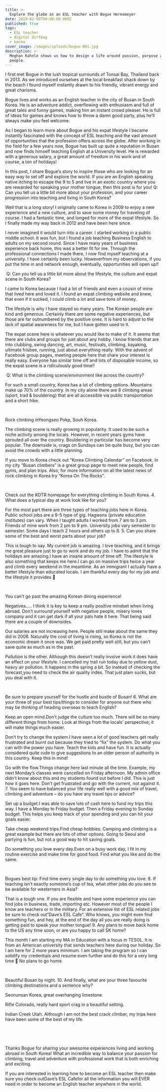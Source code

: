 ```yaml
---
title: >-
  Explore the globe as an ESL teacher with Bogue Hermsmeyer
date: 2019-02-06T00:00:00.000Z
published: true
tags:
  - ESL teacher
  - digital dirtbag
  - korea
cover_image: /images/uploads/bogue-001.jpg
description: >-
  Meghan Kahnle shows us how to design a life around passion, purpose and
  people.
---
```

I first met Bogue in the lush tropical surrounds of Tonsai Bay, Thailand back in 2013. As we introduced ourselves at the local breakfast shack down by the beach I found myself instantly drawn to his friendly, vibrant energy and great charisma.

Bogue lives and works as an English teacher in the city of Busan in South Korea. He is an adventure addict, overflowing with enthusiasm and full of great tales and funny games, making him an instant crowd pleaser. He is full of ideas for games and knows how to throw a damn good party, plus he’ll always make you feel welcome.

As I began to learn more about Bogue and his expat lifestyle I became instantly fascinated with the concept of ESL teaching and the vast amount of opportunities that the profession offers across the globe. After working in the field for a few years now, Bogue has built up quite a reputation in Busan and now finds himself teaching English at a University level. He is rewarded with a generous salary, a great amount of freedom in his work and of course, a ton of holidays!

In this post, I share Bogue’s story to inspire those who are looking for an easy way to set off and explore the world. If you are an English speaking native itching to escape the 9 to 5 and live in an exotic country where you are rewarded for speaking your mother tongue, then this post is for you!
Q: Can you tell us a little bit more about your profession, and your career progression into teaching and living in South Korea?

Well that is a long story! I originally came to Korea in 2009 to enjoy a new experience and a new culture, and to save some money for traveling of course. I had a fantastic time, and longed for more of the expat lifestyle. So I finally made my way back in 2012 and have been here since.

I never imagined it would turn into a career. I started working in a public middle school. It was fun, but I found a job teaching Business English to adults on my second round. Since I have many years of business experience back home, this was a better fit for me. Through the professional connections I made there, I now find myself teaching at a university. I have certainly been lucky. Howeverfrom my observations, if you put the time in and network enough, eventually, opportunities will open up!!

﻿
Q: Can you tell us a little bit more about the lifestyle, the culture and expat scene in South Korea?

I came to Korea because I had a lot of friends and even a cousin of mine that lived here and loved it. I found an expat climbing website and knew, that even if it sucked, I could climb a lot and save tons of money.

The lifestyle is why I have stayed so many years. The Korean people are kind and generous. Certainly there are some negative experiences, but those are far outnumbered by the positive ones. It is hard to adjust to the lack of spatial awareness for me, but I have gotten used to it.

The expat scene here is whatever you would like to make of it. It seems that there are clubs and groups for just about any hobby. I know friends that are into clubbing, swing dancing, art, music, festivals, climbing, kayaking, ultimate frisbee, running, just about everything really. With the advent of Facebook group pages, meeting people here that share your interest is really easy. Everyone has similar time off and lots of disposable income, so the expat scene is a ridiculously good time!!

﻿
Q: What is the climbing scene/environment like across the country?

For such a small country, Korea has a lot of climbing options. Mountains make up 70% of the country. In my city alone there are 8 climbing areas (sport, trad & bouldering) that are all accessible via public transportation and a short hike.

﻿

Rock climbing inYeongseo Pokp, Souh Korea.

The climbing scene is really growing in popularity. It used to be such a niche activity among the locals. However, in recent years gyms have sprouted all over the country. Bouldering in particular has become very popular. The downside is, crags on Sundays can be quite busy, but you can avoid the crowds with a little planning.

If you move to Korea check out “Korea Climbing Calendar” on Facebook. In my city “Busan climbers” is a great group page to meet new people, find gyms, and plan trips. Also, for more information on all the latest news of rock climbing in Korea try “Korea On The Rocks”.

﻿

Check out the KOTR homepage for everything climbing in South Korea.
4. What does a typical day at work look like for you?

For the most part there are three types of teaching jobs here in Korea. Public school jobs are a 9-5 type of gig. Hagwons (private education institutes) can vary. When I taught adults I worked from 7 am to 3 pm. Friends of mine work from 2 pm to 9 pm. University jobs vary semester to semester. Some days I teach 2 hours and others up to 8.
5. Can you share some of the best and worst parts about your job?

This is tough to say. My current job is amazing. I love teaching, and it brings me great pleasure just to go to work and do my job. I have to admit that the holidays are amazing.I have an insane amount of time off. The lifestyle is also something that keeps me here.I can go on massive trips twice a year and climb every weekend in the meantime. As an immigrant I actually have a better lifestyle than educated locals. I am thankful every day for my job and the lifestyle it provides 🙂

﻿

You can’t go past the amazing Korean dining experience!

Negatives….. I think it is key to keep a really positive mindset when living abroad. Don’t surround yourself with negative people, misery loves company and it can get dark if all your pals hate it here. That being said there are a couple of downsides.

Our salaries are not increasing here. People still make about the same they did in 2008. Naturally the cost of living is rising, so Korea is not the economic dream it once was. We get paid pretty well still, but you can’t save quite as much as in the past.

Pollution is the other. Although this doesn’t really involve work it does have an effect on your lifestyle. I cancelled my trail run today due to yellow dust, heavy air pollution. It happens in the spring a bit. So instead of checking the forecast,you need to check the air quality index. That just plain sucks, but you deal with it.

﻿

Be sure to prepare yourself for the hustle and bustle of Busan!
6. What are your three of your best tips/things to consider for anyone out there who may be thinking of heading overseas to teach English?

Keep an open mind.Don’t judge the culture too much. There will be so many different things from home. Look at things from the locals’ perspective; it will make things much easier.

Don’t try to change the system.I have seen a lot of good teachers get really frustrated and burnt out because they tried to “fix” the system. Do what you can with the power you have. Teach the kids and have fun. It is actually considered quite rude to give suggestions to an older person of authority in this country. Keep this in mind!

Go with the flow.Things change here last minute all the time. Example, my next Monday’s classes were cancelled on Friday afternoon. My admin office didn’t know about this and my students found out before I did. This is just how it goes here. Don’t get frustrated and go with the current, not against it.
7. You seem to have balanced your life really well with a good mix of travel, climbing and adventure – do you have any travel tips or advice?

Set up a budget.I was able to save lots of cash here to fund my trips this way. I have a Monday to Friday budget. Then a Friday evening to Sunday budget. This helps you keep track of your spending and you can hit your goals easier.

Take cheap weekend trips.Find cheap hobbies. Camping and climbing is a great example but there are lots of other options. Going to Seoul and partying is fun, but not a good way to hit saving goals.

Do something you love every day.Even on a busy work day, I fit in my routine exercise and make time for good food. Find what you like and do the same.

﻿

Bogues best tip: Find time every single day to do something you love.
8. If teaching isn’t exactly someone’s cup of tea, what other jobs do you see to be available for westerners in Asia?

That is a tough one. If you are flexible and have some experience you can find jobs in business, trade, importing etc. However most of the people I know are teachers or in the military. For an extensive list of ESL related jobs be sure to check out“Dave’s ESL Cafe“. Who knows, you might even find something fun, and hey, at the end of the day all you are really doing is getting paid to speak your mother tongue!
9. Any plans to move back home to the US any time soon, or are you happy to call SK home?

This month I am starting my MA in Education with a focus in TESOL. It is from an American university that sends teachers here during our holiday. So I am here for 2 more years minimum. I am taking the program so I can solidify my credentials and resume even further and do this for a very long time 🙂 No plans to go home.

﻿

Beautiful Busan by night.
10. And finally, what are your three favourite climbing destinations and a sentence why?

﻿Seonunsan Korea, great overhanging limestone.

﻿Rifle Colorado, really hard sport crag in a beautiful setting.

﻿Indian Creek Utah. Although I am not the best crack climber, my trips here have been some of the best of my life.

﻿
﻿

﻿

Thanks Bogue for sharing your awesome experiences living and working abroad in South Korea! What an incredible way to balance your passion for climbing, travel and adventure with professional work that is both enriching and exciting.

If you are interested in learning how to become an ESL teacher then make sure you check outDave’s ESL Cafefor all the information you will EVER need in order to become an English teacher anywhere in the world.

﻿

﻿

